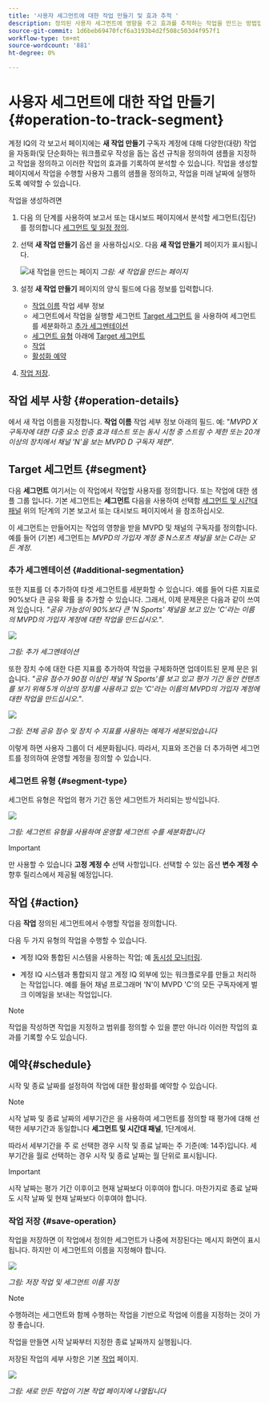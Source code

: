 ```yaml
---
title: '사용자 세그먼트에 대한 작업 만들기 및 효과 추적 '
description: 정의된 사용자 세그먼트에 영향을 주고 효과를 추적하는 작업을 만드는 방법입니다.
source-git-commit: 1d6beb69470fcf6a3193b4d2f508c503d4f957f1
workflow-type: tm+mt
source-wordcount: '881'
ht-degree: 0%

---
```



# 사용자 세그먼트에 대한 작업 만들기 {#operation-to-track-segment}

계정 IQ의 각 보고서 페이지에는 **새 작업 만들기** 구독자 계정에 대해 다양한(대량) 작업을 자동화(및 단순화하는 워크플로우 작성을 돕는 옵션 규칙을 정의하여 샘플을 지정하고 작업을 정의하고 이러한 작업의 효과를 기록하여 분석할 수 있습니다. 작업을 생성할 페이지에서 작업을 수행할 사용자 그룹의 샘플을 정의하고, 작업을 미래 날짜에 실행하도록 예약할 수 있습니다.

작업을 생성하려면

1. 다음 의 단계를 사용하여 보고서 또는 대시보드 페이지에서 분석할 세그먼트(집단)를 정의합니다 [세그먼트 및 일정 정의](/help/AccountIQ/howto-select-segment-timeframe.md).

1. 선택 **새 작업 만들기** 옵션 을 사용하십시오. 다음 **새 작업 만들기** 페이지가 표시됩니다.

   ![새 작업을 만드는 페이지](assets/create-new-operations.png)
   *그림: 새 작업을 만드는 페이지*

1. 설정 **새 작업 만들기** 페이지의 양식 필드에 다음 정보를 입력합니다.

   * [작업 이름](#operation-details) 작업 세부 정보
   * 세그먼트에서 작업을 실행할 세그먼트 [Target 세그먼트](#segment) 을 사용하여 세그먼트를 세분화하고 [추가 세그멘테이션](#additional-segmentation)
   * [세그먼트 유형](#segment-type) 아래에 [Target 세그먼트](#segment)
   * [작업](#action)
   * [활성화 예약](#schedule)

1. [작업 저장](#save-operation).

## 작업 세부 사항 {#operation-details}

에서 새 작업 이름을 지정합니다. **작업 이름** 작업 세부 정보 아래의 필드. 예: &quot;*MVPD X 구독자에 대한 다중 요소 인증 효과 테스트 또는 동시 시청 중 스트림 수 제한 또는 20개 이상의 장치에서 채널 &#39;N&#39;을 보는 MVPD D 구독자 제한*&quot;.


## Target 세그먼트 {#segment}

다음 **세그먼트** 여기서는 이 작업에서 작업할 사용자를 정의합니다. 또는 작업에 대한 샘플 그룹 입니다. 기본 세그먼트는 **세그먼트** 다음을 사용하여 선택함 [세그먼트 및 시간대 패널](/help/AccountIQ/howto-select-segment-timeframe.md) 위의 1단계의 기본 보고서 또는 대시보드 페이지에서 을 참조하십시오.

<!--* The first segment entry in the **Segment** section, by default, shows the **segment** you selected in the step 1.

* The **segment evaluation period** is the time period of analysis you selected in step 1 from **Granularity and Timeframe** option.
![](assets/operations-segment-selection.png)
*Figure: Segment and timeframe selection on the main page*-->

이 세그먼트는 만들어지는 작업의 영향을 받을 MVPD 및 채널의 구독자를 정의합니다. 예를 들어 (기본) 세그먼트는 *MVPD의 가입자 계정 중 N스포츠 채널을 보는 C라는 모든 계정*.

### 추가 세그멘테이션 {#additional-segmentation}

또한 지표를 더 추가하여 타겟 세그먼트를 세분화할 수 있습니다. 예를 들어 다른 지표로 90%보다 큰 공유 확률 을 추가할 수 있습니다. 그래서, 이제 문제문은 다음과 같이 쓰여져 있습니다. *&quot;공유 가능성이 90%보다 큰 &#39;N Sports&#39; 채널을 보고 있는 &#39;C&#39;라는 이름의 MVPD의 가입자 계정에 대한 작업을 만드십시오.&quot;*.

![](assets/additional-segment.gif)

*그림: 추가 세그멘테이션*

또한 장치 수에 대한 다른 지표를 추가하여 작업을 구체화하면 업데이트된 문제 문은 읽습니다. *&quot;공유 점수가 90점 이상인 채널 &#39;N Sports&#39;를 보고 있고 평가 기간 동안 컨텐츠를 보기 위해 5개 이상의 장치를 사용하고 있는 &#39;C&#39;라는 이름의 MVPD의 가입자 계정에 대한 작업을 만드십시오.&quot;*.

![](assets/refined-segment.png)

*그림: 전체 공유 점수 및 장치 수 지표를 사용하는 예제가 세분되었습니다*

이렇게 하면 사용자 그룹이 더 세분화됩니다. 따라서, 지표와 조건을 더 추가하면 세그먼트를 정의하여 운영할 계정을 정의할 수 있습니다.

### 세그먼트 유형 {#segment-type}

세그먼트 유형은 작업의 평가 기간 동안 세그먼트가 처리되는 방식입니다.

![](assets/segment-type.png)

*그림: 세그먼트 유형을 사용하여 운영할 세그먼트 수를 세분화합니다*

<!--The segment type option allows you to further refine your segment based on the evaluation period (or time).

**Fixed number of accounts** 

When you select **Fixed number of accounts** segment type, then you need to specify an evaluation period as well.

By doing so, you are fixing the sample size for evaluation in terms of numbers. You are making Account IQ identify a specific set of users (that meet the criteria of defined evaluation period and segment metrics) to operate on. The analysis and graphs will be generated for this specific set of users only (identified initially) throughout the operation.

**Variable number of accounts**

When you select **Variable number of accounts** segment type, you do not limit the number of accounts in segment. The accounts which fall under the defined segment metrics are the part of the segment, and the number of accounts will change continuously during the course of operation.-->

>[!IMPORTANT]
>
>만 사용할 수 있습니다 **고정 계정 수** 선택 사항입니다. 선택할 수 있는 옵션 **변수 계정 수** 향후 릴리스에서 제공될 예정입니다.

<!--

you tell Account IQ in the beginning of the operation which number of accounts to operate on.

Account IQ system only has a segment definition, and during the operation it looks into all the accounts that fit that segments.

the number of accounts in segment is not limited, the accounts that fall under defined segment metrics will be part of the segment, and the no of accounts will change continuously, as there are no specific limitations - like an evaluation period in the past.When the segment is defined (which in this example is, subscriber accounts of MVPD 'C' who are viewing the channel 'N Sports' that have a sharing score above 80 and are using 10 different IPs) and we also identified a time period to evaluate a segment. This identifies X number of accounts as sample (for example 5000). How many devices they are using?
It identifies x-number of accounts (5000)...a very specific set of users that meet this criteria.
for every period that we schedule (within that operation) during that operation) we will look at those 5K users that are originally identified and we will present graph about them. How are the sharing scores coming up?u We identified a period. Are their sharing scores going up? Are there fewer of them who are meeting this definition?
Fixed versus variable is the way the treated in fixed or variable way.

1. we identified a fixed set of accounts.
2. we evaluate those specific accounts on criteria throughout the operation.

General idea independent of graph is that we will evaluate a set of accounts identified initially, for no of periods during operation and generate graphs against that.
Those are the 5000 users for which I will create graphs for for every period of the operation.

**Variable number of accounts**
We do not identify any initial set of accounts, we just have a segment definition.
Each period during the operation, we go and look into all the accounts that fit that segments.
If it is not a fixed segment, I won't initially evaluate it. I won't have an initial set of 5000. Instead at every period during the evaluation I will evaluate the segment then, and then I will produce graph about the next 3000 users.
the......will vary from period to period.

if not fixed segment, then I won't initially evaluate or have initial set of 5000, instead at every period during an operation and the.-->

## 작업 {#action}

다음 **작업** 정의된 세그먼트에서 수행할 작업을 정의합니다.

다음 두 가지 유형의 작업을 수행할 수 있습니다.

* 계정 IQ와 통합된 시스템을 사용하는 작업; 예 [동시성 모니터링](https://tve.helpdocsonline.com/concurrency-monitoring-introduction)<!--, or Adobe Target-->.

* 계정 IQ 시스템과 통합되지 않고 계정 IQ 외부에 있는 워크플로우를 만들고 처리하는 작업입니다. 예를 들어 채널 프로그래머 &#39;N&#39;이 MVPD &#39;C&#39;의 모든 구독자에게 벌크 이메일을 보내는 작업입니다.

>[!NOTE]
>
>작업을 작성하면 작업을 지정하고 범위를 정의할 수 있을 뿐만 아니라 이러한 작업의 효과를 기록할 수도 있습니다.

## 예약{#schedule}

시작 및 종료 날짜를 설정하여 작업에 대한 활성화를 예약할 수 있습니다.

>[!NOTE]
>
>시작 날짜 및 종료 날짜의 세부기간은 을 사용하여 세그먼트를 정의할 때 평가에 대해 선택한 세부기간과 동일합니다 **세그먼트 및 시간대 패널**, 1단계에서.
>
>
>따라서 세부기간을 주 로 선택한 경우 시작 및 종료 날짜는 주 기준(예: 14주)입니다. 세부기간을 월로 선택하는 경우 시작 및 종료 날짜는 월 단위로 표시됩니다.


>[!IMPORTANT]
>
>시작 날짜는 평가 기간 이후이고 현재 날짜보다 이후여야 합니다. 마찬가지로 종료 날짜도 시작 날짜 및 현재 날짜보다 이후여야 합니다.

### 작업 저장 {#save-operation}

작업을 저장하면 이 작업에서 정의한 세그먼트가 나중에 저장된다는 메시지 화면이 표시됩니다. 하지만 이 세그먼트의 이름을 지정해야 합니다.

![](assets/save-operation.png)

*그림: 저장 작업 및 세그먼트 이름 지정*

>[!NOTE]
>
>수행하려는 세그먼트와 함께 수행하는 작업을 기반으로 작업에 이름을 지정하는 것이 가장 좋습니다.

<!--In future you can select this saved segment when defining a segment for your analysis on the main reports page. Moreover, the saved segment is also listed when you create an operation the next time.

![](assets/saved-segment-operations-page.png)

*Figure: Saved segments in segment selector on Create new operations page* 

>[!IMPORTANT]
>
>When creating an operation, if you select a segment that was previously created then you cannot add new metrics to it and refine it.
>
>Adding new metrics creates a new segment, but you cannot modify an existing segment.-->

작업을 만들면 시작 날짜부터 지정한 종료 날짜까지 실행됩니다.

저장된 작업의 세부 사항은 기본 [작업](/help/AccountIQ/operations.md) 페이지.

![](assets/new-operation-created.png)

*그림: 새로 만든 작업이 기본 작업 페이지에 나열됩니다*
